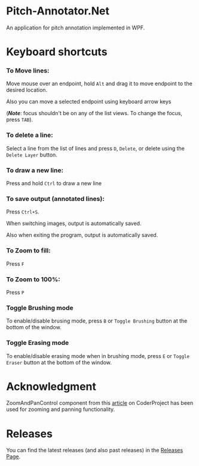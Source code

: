 Pitch-Annotator.Net
===================

An application for pitch annotation implemented in WPF.


Keyboard shortcuts
==================
### To Move lines:
Move mouse over an endpoint, hold `Alt` and drag it to move endpoint to the desired location.

Also you can move a selected endpoint using keyboard arrow keys

(**_Note_**: focus shouldn't be on any of the list views. To change the focus, press `TAB`).

### To delete a line:
Select a line from the list of lines and press `D`, `Delete`, or delete using the `Delete Layer` button.

### To draw a new line:
Press and hold `Ctrl` to draw a new line


### To save output (annotated lines):
Press `Ctrl+S`.

When switching images, output is automatically saved.

Also when exiting the program, output is automatically saved.

### To Zoom to fill:
Press `F`

### To Zoom to 100%:
Press `P`

### Toggle Brushing mode
To enable/disable brusing mode, press `B` or `Toggle Brushing` button at the bottom of the window.

### Toggle Erasing mode
To enable/disable erasing mode when in brushing mode, press `E` or `Toggle Eraser` button at the bottom of the window.

Acknowledgment
==============
ZoomAndPanControl component from this [article](http://www.codeproject.com/Articles/85603/A-WPF-custom-control-for-zooming-and-panning) on CoderProject has been used  for zooming and panning functionality.


Releases
========
You can find the latest releases (and also past releases) in the [Releases Page](https://github.com/erfannoury/Pitch-Annotator.Net/releases).
